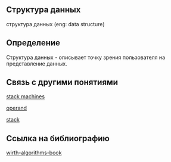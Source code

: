 ## Структура данных
структура данных (eng: data structure) 

## Определение
Структура данных - описывает точку зрения пользователя на представление данных.

## Связь с другими понятиями
[stack machines](https://github.com/vernikkkkkkkkkkkkkkkkkkk/concept/blob/main/virtual%20machines/stack%20machines/stack%20machines.md)

[operand](https://github.com/vernikkkkkkkkkkkkkkkkkkk/concept/blob/main/virtual%20machines/stack%20machines/operand.md)

[stack](https://github.com/vernikkkkkkkkkkkkkkkkkkk/concept/blob/main/virtual%20machines/stack%20machines/stack.md)

## Cсылка на библиографию

[wirth-algorithms-book](https://github.com/vernikkkkkkkkkkkkkkkkkkk/concept/blob/main/bibliography/stack%20machines/wirth-algorithms-book.md)
